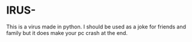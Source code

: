 # IRUS-
This is a virus made in python. I should be used as a joke for friends and family but it does make your pc crash at the end.

